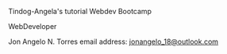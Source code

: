 Tindog-Angela's tutorial Webdev Bootcamp


WebDeveloper

Jon Angelo N. Torres
email address: jonangelo_18@outlook.com
